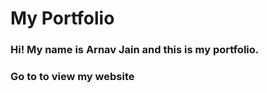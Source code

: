 # My Portfolio

### Hi! My name is Arnav Jain and this is my portfolio.

### Go to to view my website
